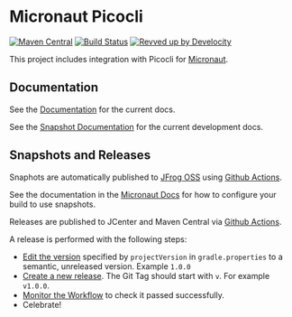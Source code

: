 # Micronaut Picocli

[![Maven Central](https://img.shields.io/maven-central/v/io.micronaut.picocli/micronaut-picocli.svg?label=Maven%20Central)](https://search.maven.org/search?q=g:%22io.micronaut.picocli%22%20AND%20a:%22micronaut-picocli%22)
[![Build Status](https://github.com/micronaut-projects/micronaut-picocli/workflows/Java%20CI/badge.svg)](https://github.com/micronaut-projects/micronaut-picocli/actions)
[![Revved up by Develocity](https://img.shields.io/badge/Revved%20up%20by-Develocity-06A0CE?logo=Gradle&labelColor=02303A)](https://ge.micronaut.io/scans)

This project includes integration with Picocli for [Micronaut](http://micronaut.io).

## Documentation

See the [Documentation](https://micronaut-projects.github.io/micronaut-picocli/latest/guide) for the current docs.

See the [Snapshot Documentation](https://micronaut-projects.github.io/micronaut-picocli/snapshot/guide) for the current development docs.

## Snapshots and Releases

Snaphots are automatically published to [JFrog OSS](https://oss.jfrog.org/artifactory/oss-snapshot-local/) using [Github Actions](https://github.com/micronaut-projects/micronaut-picocli/actions).

See the documentation in the [Micronaut Docs](https://docs.micronaut.io/latest/guide/index.html#usingsnapshots) for how to configure your build to use snapshots.

Releases are published to JCenter and Maven Central via [Github Actions](https://github.com/micronaut-projects/micronaut-picocli/actions).

A release is performed with the following steps:

* [Edit the version](https://github.com/micronaut-projects/micronaut-picocli/edit/master/gradle.properties) specified by `projectVersion` in `gradle.properties` to a semantic, unreleased version. Example `1.0.0`
* [Create a new release](https://github.com/micronaut-projects/micronaut-picocli/releases/new). The Git Tag should start with `v`. For example `v1.0.0`.
* [Monitor the Workflow](https://github.com/micronaut-projects/micronaut-picocli/actions?query=workflow%3ARelease) to check it passed successfully.
* Celebrate!